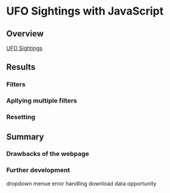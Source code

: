 # UFO Sightings with JavaScript

## Overview

[UFO Sightings](https://arminekhanan.github.io/ufoSightings/?fbclid=IwAR08vbEpIGP0NE9V9m5K0yLr5ejo5JoZLddIxPYtIl-09kG7ZqpL60XocoQ)

## Results

### Filters

### Apllying multiple filters

### Resetting

## Summary

### Drawbacks of the webpage

### Further development
dropdown menue
error handling
download data opportunity
